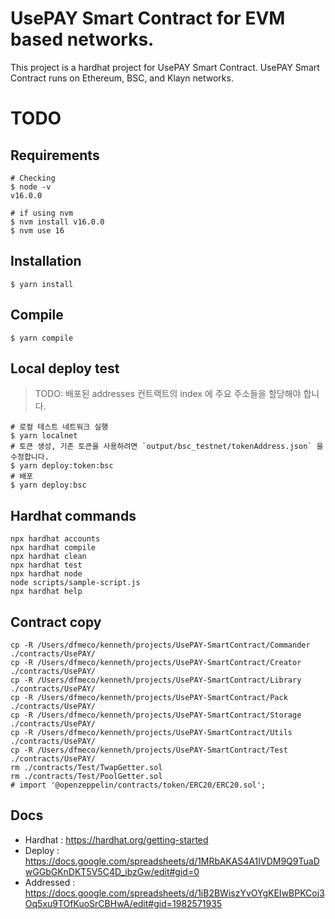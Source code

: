 # UsePAY Smart Contract for EVM based networks.

This project is a hardhat project for UsePAY Smart Contract.
UsePAY Smart Contract runs on Ethereum, BSC, and Klayn networks.

# TODO

## Requirements

```shell
# Checking
$ node -v
v16.0.0

# if using nvm
$ nvm install v16.0.0
$ nvm use 16
```

## Installation

```shell
$ yarn install
```

## Compile

```shell
$ yarn compile
```

## Local deploy test

> TODO: 배포된 addresses 컨트랙트의 index 에 주요 주소들을 할당해야 합니다.

```shell
# 로컬 테스트 네트워크 실행
$ yarn localnet
# 토큰 생성, 기존 토큰을 사용하려면 `output/bsc_testnet/tokenAddress.json` 을 수정합니다.
$ yarn deploy:token:bsc
# 배포
$ yarn deploy:bsc
```

## Hardhat commands

```shell
npx hardhat accounts
npx hardhat compile
npx hardhat clean
npx hardhat test
npx hardhat node
node scripts/sample-script.js
npx hardhat help
```

## Contract copy

```shell
cp -R /Users/dfmeco/kenneth/projects/UsePAY-SmartContract/Commander ./contracts/UsePAY/
cp -R /Users/dfmeco/kenneth/projects/UsePAY-SmartContract/Creator ./contracts/UsePAY/
cp -R /Users/dfmeco/kenneth/projects/UsePAY-SmartContract/Library ./contracts/UsePAY/
cp -R /Users/dfmeco/kenneth/projects/UsePAY-SmartContract/Pack ./contracts/UsePAY/
cp -R /Users/dfmeco/kenneth/projects/UsePAY-SmartContract/Storage ./contracts/UsePAY/
cp -R /Users/dfmeco/kenneth/projects/UsePAY-SmartContract/Utils ./contracts/UsePAY/
cp -R /Users/dfmeco/kenneth/projects/UsePAY-SmartContract/Test ./contracts/UsePAY/
rm ./contracts/Test/TwapGetter.sol
rm ./contracts/Test/PoolGetter.sol
# import '@openzeppelin/contracts/token/ERC20/ERC20.sol';
```

## Docs

- Hardhat : https://hardhat.org/getting-started
- Deploy : https://docs.google.com/spreadsheets/d/1MRbAKAS4A1IVDM9Q9TuaDwGGbGKnDKT5V5C4D_ibzGw/edit#gid=0
- Addressed : https://docs.google.com/spreadsheets/d/1iB2BWiszYvOYgKEIwBPKCoj3Oq5xu9TOfKuoSrCBHwA/edit#gid=1982571935
